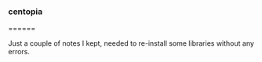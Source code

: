 ### centopia
======

Just a couple of notes I kept, needed to re-install some libraries without any errors.

